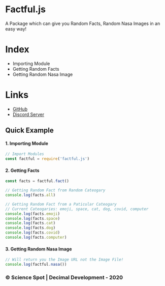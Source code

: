 # Factful.js
A Package which can give you Random Facts, Random Nasa Images in an easy way!

# Index
- Importing Module
- Getting Random Facts
- Getting Random Nasa Image

# Links
- [GitHub](https://github.com/Scientific-Guy)
- [Discord Server](https://discord.gg/FrduEZd)

## Quick Example
#### 1. Importing Module
```js 
// Import Modules
const factful = require('factful.js')
```

#### 2. Getting Facts
```js 
const facts = factful.fact()

// Getting Random Fact from Random Cateogary
console.log(facts.all)

// Getting Random Fact from a Paticular Cateogary
// Current Cateogaries: emoji, space, cat, dog, covid, computer
console.log(facts.emoji)
console.log(facts.space)
console.log(facts.cat)
console.log(facts.dog)
console.log(facts.covid)
console.log(facts.computer)
```

#### 3. Getting Random Nasa Image
```js 
// Will return you the Image URL not the Image File!
console.log(factful.nasa())
```

### © Science Spot | Decimal Development - 2020